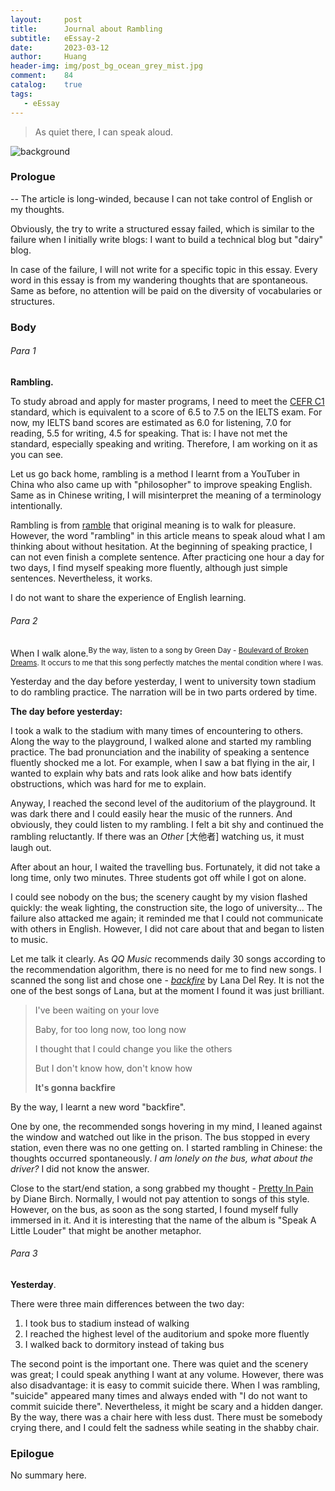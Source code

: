 ```yaml
---
layout:     post
title:      Journal about Rambling
subtitle:   eEssay-2
date:       2023-03-12
author:     Huang
header-img: img/post_bg_ocean_grey_mist.jpg
comment:    84
catalog:    true
tags:
   - eEssay
---
```


> As quiet there, I can speak aloud.

![background](https://huang-feiyu.github.io/img/post_bg_ocean_grey_mist.jpg)

### Prologue

-- The article is long-winded, because I can not take control of English or my thoughts.

Obviously, the try to write a structured essay failed, which is similar to the failure when I initially write blogs: I want to build a technical blog but "dairy" blog.

In case of the failure, I will not write for a specific topic in this essay. Every word in this essay is from my wandering thoughts that are spontaneous. Same as before, no attention will be paid on the diversity of vocabularies or structures.

### Body

###### Para 1

**Rambling.**

To study abroad and apply for master programs, I need to meet the [CEFR C1](https://www.efset.org/cefr/c1/) standard, which is equivalent to a score of 6.5 to 7.5 on the IELTS exam. For now, my IELTS band scores are estimated as 6.0 for listening, 7.0 for reading, 5.5 for writing, 4.5 for speaking. That is: I have not met the standard, especially speaking and writing. Therefore, I am working on it as you can see.

Let us go back home, rambling is a method I learnt from a YouTuber in China who also came up with "philosopher" to improve speaking English. Same as in Chinese writing, I will misinterpret the meaning of a terminology intentionally.

Rambling is from [ramble](https://dictionary.cambridge.org/dictionary/english/ramble) that original meaning is to walk for pleasure. However, the word "rambling" in this article means to speak aloud what I am thinking about without hesitation. At the beginning of speaking practice, I can not even finish a complete sentence. After practicing one hour a day for two days, I find myself speaking more fluently, although just simple sentences. Nevertheless, it works.

I do not want to share the experience of English learning.

###### Para 2

When I walk alone.<sup>By the way, listen to a song by Green Day - <a href="https://www.youtube.com/watch?v=Soa3gO7tL-c&ab_channel=GreenDay">Boulevard of Broken Dreams</a>. It occurs to me that this song perfectly matches the mental condition where I was.</sup>

Yesterday and the day before yesterday, I went to university town stadium to do rambling practice. The narration will be in two parts ordered by time.

**The day before yesterday:**

I took a walk to the stadium with many times of encountering to others. Along the way to the playground, I walked alone and started my rambling practice. The bad pronunciation and the inability of speaking a sentence fluently shocked me a lot. For example, when I saw a bat flying in the air, I wanted to explain why bats and rats look alike and how bats identify obstructions, which was hard for me to explain.

Anyway, I reached the second level of the auditorium of the playground. It was dark there and I could easily hear the music of the runners. And obviously, they could listen to my rambling. I felt a bit shy and continued the rambling reluctantly. If there was an *Other* [大他者] watching us, it must laugh out.

After about an hour, I waited the travelling bus. Fortunately, it did not take a long time, only two minutes. Three students got off while I got on alone.

I could see nobody on the bus; the scenery caught by my vision flashed quickly: the weak lighting, the construction site, the logo of university... The failure also attacked me again; it reminded me that I could not communicate with others in English. However, I did not care about that and began to listen to music.

Let me talk it clearly. As *QQ Music* recommends daily 30 songs according to the recommendation algorithm, there is no need for me to find new songs. I scanned the song list and chose one - [*backfire*](https://www.youtube.com/watch?v=7TvqNL82BmU&ab_channel=MARINA%26LanaDelRey) by Lana Del Rey. It is not the one of the best songs of Lana, but at the moment I found it was just brilliant.

> I've been waiting on your love
>
> Baby, for too long now, too long now
>
> I thought that I could change you like the others
>
> But I don't know how, don't know how
>
> **It's gonna backfire**

By the way, I learnt a new word "backfire".

One by one, the recommended songs hovering in my mind, I leaned against the window and watched out like in the prison. The bus stopped in every station, even there was no one getting on. I started rambling in Chinese: the thoughts occurred spontaneously. *I am lonely on the bus, what about the driver?* I did not know the answer.

Close to the start/end station, a song grabbed my thought - [Pretty In Pain](https://www.youtube.com/watch?v=u_04votEDIA&ab_channel=DianeBirchVEVO) by Diane Birch. Normally, I would not pay attention to songs of this style. However, on the bus, as soon as the song started, I found myself fully immersed in it. And it is interesting that the name of the album is "Speak A Little Louder" that might be another metaphor.

###### Para 3

**Yesterday**.

There were three main differences between the two day:

1. I took bus to stadium instead of walking
2. I reached the highest level of the auditorium and spoke more fluently
3. I walked back to dormitory instead of taking bus

The second point is the important one. There was quiet and the scenery was great; I could speak anything I want at any volume. However, there was also disadvantage: it is easy to commit suicide there. When I was rambling, "suicide" appeared many times and always ended with "I do not want to commit suicide there". Nevertheless, it might be scary and a hidden danger. By the way, there was a chair here with less dust. There must be somebody crying there, and I could felt the sadness while seating in the shabby chair.

### Epilogue

No summary here.
